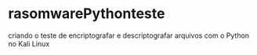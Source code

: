 # rasomwarePythonteste
criando o teste de encriptografar e descriptografar arquivos com o Python no Kali Linux
